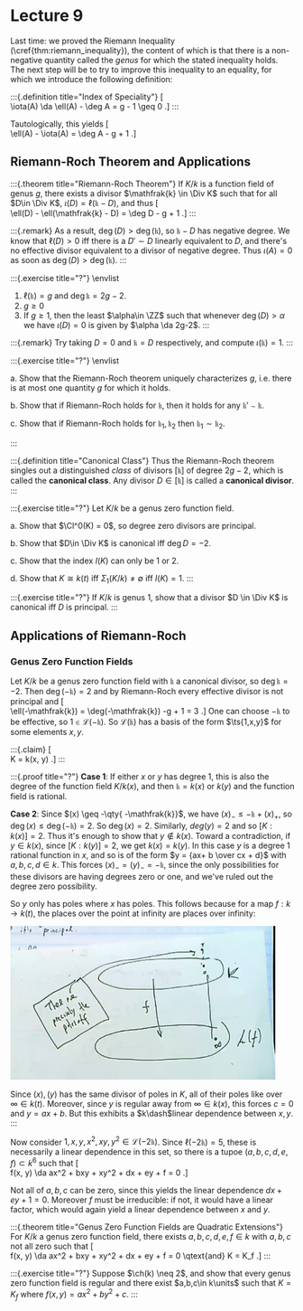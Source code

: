# Lecture 9

Last time: we proved the Riemann Inequality (\cref{thm:riemann_inequality}), the content of which is that there is a non-negative quantity called the *genus* for which the stated inequality holds.
The next step will be to try to improve this inequality to an equality, for which we introduce the following definition:

:::{.definition title="Index of Speciality"}
\[  
\iota(A) \da \ell(A) - \deg A = g - 1 \geq 0
.\]
:::

Tautologically, this yields
\[  
\ell(A) - \iota(A) = \deg A - g + 1
.\]

## Riemann-Roch Theorem and Applications

:::{.theorem title="Riemann-Roch Theorem"}
If $K/k$ is a function field of genus $g$, there exists a divisor $\mathfrak{k} \in \Div K$ such that for all $D\in \Div K$, $\iota(D) = \ell(\mathfrak{k} - D)$, and thus
\[  
\ell(D) - \ell(\mathfrak{k} - D) = \deg D - g + 1
.\]
:::

:::{.remark}
As a result, $\deg(D) > \deg(\mathfrak{k})$, so $\mathfrak{k} - D$ has negative degree.
We know that $\ell(D) > 0$ iff there is a $D' \sim D$ linearly equivalent to $D$, and there's no effective divisor equivalent to a divisor of negative degree.
Thus $\iota(A) = 0$ as soon as $\deg(D) > \deg(\mathfrak{k})$.
:::

:::{.exercise title="?"}
\envlist

1. $\ell(\mathfrak{k}) = g$ and $\deg \mathfrak{k} = 2g-2$.
2. $g\geq 0$
3. If $g\geq 1$, then the least $\alpha\in \ZZ$ such that whenever $\deg(D) > \alpha$ we have $\iota(D) = 0$ is given by $\alpha \da 2g-2$.
:::

:::{.remark}
Try taking $D=0$ and $\mathfrak{k} = D$ respectively, and compute $\iota(\mathfrak{k}) = 1$.
:::

:::{.exercise title="?"}
\envlist

a. Show that the Riemann-Roch theorem uniquely characterizes $g$, i.e. there is at most one quantity $g$ for which it holds.

b. Show that if Riemann-Roch holds for $\mathfrak{k}$, then it holds for any $\mathfrak{k}' \sim \mathfrak{k}$.

c. Show that if Riemann-Roch holds for $\mathfrak{k}_1, \mathfrak{k}_2$ then $\mathfrak{k}_1 \sim \mathfrak{k}_2$.

:::


:::{.definition title="Canonical Class"}
Thus the Riemann-Roch theorem singles out a distinguished *class* of divisors $[\mathfrak{k}]$ of degree $2g-2$, which is called the **canonical class**.
Any divisor $D\in [\mathfrak{k}]$ is called a **canonical divisor**.
:::


:::{.exercise title="?"}
Let $K/k$ be a genus zero function field.

a. Show that $\Cl^0(K) = 0$, so degree zero divisors are principal.

b. Show that $D\in \Div K$ is canonical iff $\deg D = -2$.

c. Show that the index $I(K)$ can only be 1 or 2.

d. Show that $K \cong k(t)$ iff $\Sigma _1 (K/k) \neq \emptyset$ iff $I(K) = 1$.
:::

:::{.exercise title="?"}
If $K/k$ is genus 1, show that a divisor $D \in \Div K$ is canonical iff $D$ is principal.
:::

## Applications of Riemann-Roch

### Genus Zero Function Fields

Let $K/k$ be a genus zero function field with $\mathfrak{k}$ a canonical divisor, so $\deg \mathfrak{k} = -2$.
Then $\deg(-\mathfrak{k}) = 2$ and by Riemann-Roch every effective divisor is not principal and
\[  
\ell(-\mathfrak{k}) = \deg(-\mathfrak{k}) -g + 1 = 3
.\]
One can choose $-\mathfrak{k}$ to be effective, so $1 \in \mathcal{L}(-\mathfrak{k})$.
So $\mathcal{L}(\mathfrak{k})$ has a basis of the form $\ts{1,x,y}$ for some elements $x, y$.

:::{.claim}
\[  
K = k(x, y)
.\]
:::

:::{.proof title="?"}
**Case 1**: 
If either $x$ or $y$ has degree 1, this is also the degree of the function field $K / k(x)$, and then $\mathfrak{k} = k(x)$ or $k(y)$ and the function field is rational.

**Case 2**:
Since $(x) \geq -\qty{ -\mathfrak{k}}$, we have $(x)_- \leq - \mathfrak{k} + (x)_+$, so $\deg(x) \leq \deg(-\mathfrak{k}) = 2$.
So $\deg(x) = 2$.
Similarly, $deg(y) = 2$ and so $[K: k(x)] = 2$.
Thus it's enough to show that $y\not\in k(x)$.
Toward a contradiction, if $y\in k(x)$, since $[K: k(y)] = 2$, we get $k(x) = k(y)$.
In this case $y$ is a degree 1 rational function in $x$, and so is of the form $y = {ax+ b \over cx + d}$ with $a,b,c,d \in k$.
This forces $(x)_- = (y)_- = -\mathfrak{k}$, since the only possibilities for these divisors are having degrees zero or one,
and we've ruled out the degree zero possibility.

So $y$ only has poles where $x$ has poles.
This follows because for a map $f: k \to k(t)$, the places over the point at infinity are places over infinity:

![Image](figures/image_2020-12-23-00-32-06.png)

Since $(x), (y)$ has the same divisor of poles in $K$, all of their poles like over $\infty\in k(t)$.
Moreover, since $y$ is regular away from $\infty \in k(x)$, this forces $c= 0$ and $y=ax+b$.
But this exhibits a $k\dash$linear dependence between $x, y$.
:::

Now consider $1,x,y,x^2, xy, y^2 \in \mathcal{L}(-2 \mathfrak{k})$.
Since $\ell(-2 \mathfrak{k}) = 5$, these is necessarily a linear dependence in this set, so there is a tupoe $(a,b,c,d,e,f) \subset k^6$ such that 
\[  
f(x, y) \da ax^2 + bxy + xy^2 + dx + ey + f = 0
.\]

Not all of $a,b,c$ can be zero, since this yields the linear dependence $dx + ey + 1 = 0$.
Moreover $f$ must  be irreducible: if not, it would have a linear factor, which would again yield a linear dependence between $x$ and $y$.

:::{.theorem title="Genus Zero Function Fields are Quadratic Extensions"}
For $K/k$ a genus zero function field, there exists $a,b,c,d,e,f\in k$ with $a,b,c$ not all zero such that
\[  
f(x, y) \da ax^2 + bxy + xy^2 + dx + ey + f = 0 \qtext{and} K = K_f
.\]
:::

:::{.exercise title="?"}
Suppose $\ch(k) \neq 2$, and show that every genus zero function field is regular and there exist $a,b,c\in k\units$ such that $K = K_f$ where $f(x, y) = ax^2 + by^2 + c$.
:::

